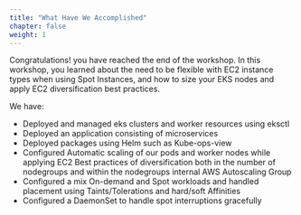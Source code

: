 ```yaml
---
title: "What Have We Accomplished"
chapter: false
weight: 1
---
```


Congratulations! you have reached the end of the workshop. In this workshop, you learned about the need to be flexible with EC2 instance types when using Spot Instances, and how to size your EKS nodes and apply EC2 diversification best practices. 

We have:

- Deployed and managed eks clusters and worker resources using eksctl
- Deployed an application consisting of microservices
- Deployed packages using Helm such as Kube-ops-view
- Configured Automatic scaling of our pods and worker nodes while applying EC2 Best practices of diversification both in the number of nodegroups and within the nodegroups internal AWS Autoscaling Group 
- Configured a mix On-demand and Spot workloads and handled placement using Taints/Tolerations and hard/soft Affinities
- Configured a DaemonSet to handle spot interruptions gracefully
 